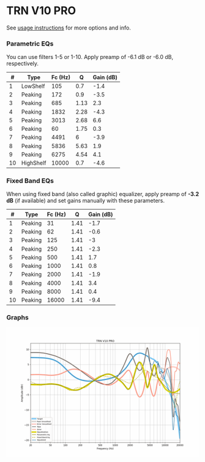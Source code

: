 # TRN V10 PRO
See [usage instructions](https://github.com/jaakkopasanen/AutoEq#usage) for more options and info.

### Parametric EQs
You can use filters 1-5 or 1-10. Apply preamp of -6.1 dB or -6.0 dB, respectively.

|   # | Type      |   Fc (Hz) |    Q |   Gain (dB) |
|-----|-----------|-----------|------|-------------|
|   1 | LowShelf  |       105 | 0.7  |        -1.4 |
|   2 | Peaking   |       172 | 0.9  |        -3.5 |
|   3 | Peaking   |       685 | 1.13 |         2.3 |
|   4 | Peaking   |      1832 | 2.28 |        -4.3 |
|   5 | Peaking   |      3013 | 2.68 |         6.6 |
|   6 | Peaking   |        60 | 1.75 |         0.3 |
|   7 | Peaking   |      4491 | 6    |        -3.9 |
|   8 | Peaking   |      5836 | 5.63 |         1.9 |
|   9 | Peaking   |      6275 | 4.54 |         4.1 |
|  10 | HighShelf |     10000 | 0.7  |        -4.6 |

### Fixed Band EQs
When using fixed band (also called graphic) equalizer, apply preamp of **-3.2 dB** (if available) and set gains manually with these parameters.

|   # | Type    |   Fc (Hz) |    Q |   Gain (dB) |
|-----|---------|-----------|------|-------------|
|   1 | Peaking |        31 | 1.41 |        -1.7 |
|   2 | Peaking |        62 | 1.41 |        -0.6 |
|   3 | Peaking |       125 | 1.41 |        -3   |
|   4 | Peaking |       250 | 1.41 |        -2.3 |
|   5 | Peaking |       500 | 1.41 |         1.7 |
|   6 | Peaking |      1000 | 1.41 |         0.8 |
|   7 | Peaking |      2000 | 1.41 |        -1.9 |
|   8 | Peaking |      4000 | 1.41 |         3.4 |
|   9 | Peaking |      8000 | 1.41 |         0.4 |
|  10 | Peaking |     16000 | 1.41 |        -9.4 |

### Graphs
![](./TRN%20V10%20PRO.png)
